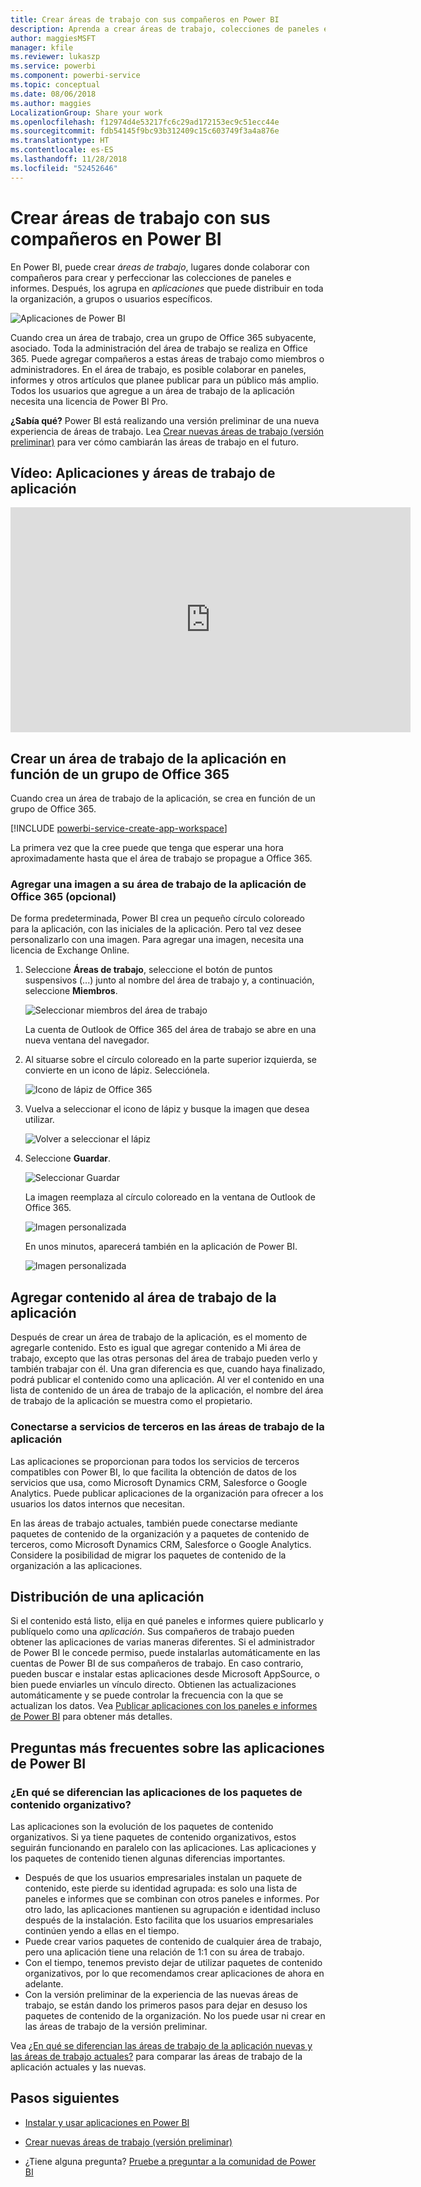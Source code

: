 ```yaml
---
title: Crear áreas de trabajo con sus compañeros en Power BI
description: Aprenda a crear áreas de trabajo, colecciones de paneles e informes creados para proporcionar métricas clave a su organización.
author: maggiesMSFT
manager: kfile
ms.reviewer: lukaszp
ms.service: powerbi
ms.component: powerbi-service
ms.topic: conceptual
ms.date: 08/06/2018
ms.author: maggies
LocalizationGroup: Share your work
ms.openlocfilehash: f12974d4e53217fc6c29ad172153ec9c51ecc44e
ms.sourcegitcommit: fdb54145f9bc93b312409c15c603749f3a4a876e
ms.translationtype: HT
ms.contentlocale: es-ES
ms.lasthandoff: 11/28/2018
ms.locfileid: "52452646"
---
```

# <a name="create-workspaces-with-your-colleagues-in-power-bi"></a>Crear áreas de trabajo con sus compañeros en Power BI

En Power BI, puede crear *áreas de trabajo*, lugares donde colaborar con compañeros para crear y perfeccionar las colecciones de paneles e informes. Después, los agrupa en *aplicaciones*  que puede distribuir en toda la organización, a grupos o usuarios específicos. 

![Aplicaciones de Power BI](media/service-create-workspaces/power-bi-apps-left-nav.png)

Cuando crea un área de trabajo, crea un grupo de Office 365 subyacente, asociado. Toda la administración del área de trabajo se realiza en Office 365. Puede agregar compañeros a estas áreas de trabajo como miembros o administradores. En el área de trabajo, es posible colaborar en paneles, informes y otros artículos que planee publicar para un público más amplio. Todos los usuarios que agregue a un área de trabajo de la aplicación necesita una licencia de Power BI Pro. 

**¿Sabía qué?** Power BI está realizando una versión preliminar de una nueva experiencia de áreas de trabajo. Lea [Crear nuevas áreas de trabajo (versión preliminar)](service-create-the-new-workspaces.md) para ver cómo cambiarán las áreas de trabajo en el futuro. 

## <a name="video-apps-and-app-workspaces"></a>Vídeo: Aplicaciones y áreas de trabajo de aplicación
<iframe width="640" height="360" src="https://www.youtube.com/embed/Ey5pyrr7Lk8?showinfo=0" frameborder="0" allowfullscreen></iframe>

## <a name="create-an-app-workspace-based-on-an-office-365-group"></a>Crear un área de trabajo de la aplicación en función de un grupo de Office 365

Cuando crea un área de trabajo de la aplicación, se crea en función de un grupo de Office 365.

[!INCLUDE [powerbi-service-create-app-workspace](./includes/powerbi-service-create-app-workspace.md)]

La primera vez que la cree puede que tenga que esperar una hora aproximadamente hasta que el área de trabajo se propague a Office 365. 

### <a name="add-an-image-to-your-office-365-app-workspace-optional"></a>Agregar una imagen a su área de trabajo de la aplicación de Office 365 (opcional)
De forma predeterminada, Power BI crea un pequeño círculo coloreado para la aplicación, con las iniciales de la aplicación. Pero tal vez desee personalizarlo con una imagen. Para agregar una imagen, necesita una licencia de Exchange Online.

1. Seleccione **Áreas de trabajo**, seleccione el botón de puntos suspensivos (...) junto al nombre del área de trabajo y, a continuación, seleccione **Miembros**. 
   
     ![Seleccionar miembros del área de trabajo](media/service-create-distribute-apps/power-bi-apps-workspace-members.png)
   
    La cuenta de Outlook de Office 365 del área de trabajo se abre en una nueva ventana del navegador.
2. Al situarse sobre el círculo coloreado en la parte superior izquierda, se convierte en un icono de lápiz. Selecciónela.
   
     ![Icono de lápiz de Office 365](media/service-create-distribute-apps/power-bi-apps-workspace-edit-image.png)
3. Vuelva a seleccionar el icono de lápiz y busque la imagen que desea utilizar.
   
     ![Volver a seleccionar el lápiz](media/service-create-distribute-apps/power-bi-apps-workspace-edit-group.png)

4. Seleccione **Guardar**.
   
     ![Seleccionar Guardar](media/service-create-distribute-apps/power-bi-apps-workspace-save-image.png)
   
    La imagen reemplaza al círculo coloreado en la ventana de Outlook de Office 365. 
   
     ![Imagen personalizada](media/service-create-distribute-apps/power-bi-apps-workspace-image-in-office-365.png)
   
    En unos minutos, aparecerá también en la aplicación de Power BI.
   
     ![Imagen personalizada](media/service-create-distribute-apps/power-bi-apps-image.png)

## <a name="add-content-to-your-app-workspace"></a>Agregar contenido al área de trabajo de la aplicación

Después de crear un área de trabajo de la aplicación, es el momento de agregarle contenido. Esto es igual que agregar contenido a Mi área de trabajo, excepto que las otras personas del área de trabajo pueden verlo y también trabajar con él. Una gran diferencia es que, cuando haya finalizado, podrá publicar el contenido como una aplicación. Al ver el contenido en una lista de contenido de un área de trabajo de la aplicación, el nombre del área de trabajo de la aplicación se muestra como el propietario.

### <a name="connect-to-third-party-services-in-app-workspaces"></a>Conectarse a servicios de terceros en las áreas de trabajo de la aplicación

Las aplicaciones se proporcionan para todos los servicios de terceros compatibles con Power BI, lo que facilita la obtención de datos de los servicios que usa, como Microsoft Dynamics CRM, Salesforce o Google Analytics. Puede publicar aplicaciones de la organización para ofrecer a los usuarios los datos internos que necesitan.

En las áreas de trabajo actuales, también puede conectarse mediante paquetes de contenido de la organización y a paquetes de contenido de terceros, como Microsoft Dynamics CRM, Salesforce o Google Analytics. Considere la posibilidad de migrar los paquetes de contenido de la organización a las aplicaciones.

## <a name="distribute-an-app"></a>Distribución de una aplicación

Si el contenido está listo, elija en qué paneles e informes quiere publicarlo y publíquelo como una *aplicación*. Sus compañeros de trabajo pueden obtener las aplicaciones de varias maneras diferentes. Si el administrador de Power BI le concede permiso, puede instalarlas automáticamente en las cuentas de Power BI de sus compañeros de trabajo. En caso contrario, pueden buscar e instalar estas aplicaciones desde Microsoft AppSource, o bien puede enviarles un vínculo directo. Obtienen las actualizaciones automáticamente y se puede controlar la frecuencia con la que se actualizan los datos. Vea [Publicar aplicaciones con los paneles e informes de Power BI](service-create-distribute-apps.md) para obtener más detalles.

## <a name="power-bi-apps-faq"></a>Preguntas más frecuentes sobre las aplicaciones de Power BI

### <a name="how-are-apps-different-from-organizational-content-packs"></a>¿En qué se diferencian las aplicaciones de los paquetes de contenido organizativo?
Las aplicaciones son la evolución de los paquetes de contenido organizativos. Si ya tiene paquetes de contenido organizativos, estos seguirán funcionando en paralelo con las aplicaciones. Las aplicaciones y los paquetes de contenido tienen algunas diferencias importantes. 

* Después de que los usuarios empresariales instalan un paquete de contenido, este pierde su identidad agrupada: es solo una lista de paneles e informes que se combinan con otros paneles e informes. Por otro lado, las aplicaciones mantienen su agrupación e identidad incluso después de la instalación. Esto facilita que los usuarios empresariales continúen yendo a ellas en el tiempo.
* Puede crear varios paquetes de contenido de cualquier área de trabajo, pero una aplicación tiene una relación de 1:1 con su área de trabajo. 
* Con el tiempo, tenemos previsto dejar de utilizar paquetes de contenido organizativos, por lo que recomendamos crear aplicaciones de ahora en adelante.  
* Con la versión preliminar de la experiencia de las nuevas áreas de trabajo, se están dando los primeros pasos para dejar en desuso los paquetes de contenido de la organización. No los puede usar ni crear en las áreas de trabajo de la versión preliminar.

Vea [¿En qué se diferencian las áreas de trabajo de la aplicación nuevas y las áreas de trabajo actuales?](service-create-the-new-workspaces.md#how-are-the-new-app-workspaces-different-from-current-app-workspaces) para comparar las áreas de trabajo de la aplicación actuales y las nuevas. 

## <a name="next-steps"></a>Pasos siguientes
* [Instalar y usar aplicaciones en Power BI](service-create-distribute-apps.md)
- [Crear nuevas áreas de trabajo (versión preliminar)](service-create-the-new-workspaces.md)
* ¿Tiene alguna pregunta? [Pruebe a preguntar a la comunidad de Power BI](http://community.powerbi.com/)
